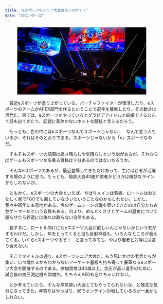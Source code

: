 ```yaml
---
title: "eスポーツのシニア大会はないのか！？"
date: "2021-07-12"
---
```


<figure>

![](assets/n9b43a1ac7334_e07985d405f720ddecd7b25b92ee1c17.jpg)

</figure>

　最近eスポーツが盛り上がっている。バーチャファイターが復活したり、eスポーツのチームがAPEX部門を作るということで選手を募集したり、その動きは活発だ。果ては、eスポーツをやっているとグラビアアイドルと結婚できるなんて話も出てきたり、話題に事欠かないホットな競技と言えるだろう。

　もっとも、世の中にはeスポーツなんてスポーツじゃない！　なんて言う人もいるが、それはそのとおりである。スポーツじゃないから「e」スポーツなのだ。

　そもそもスポーツの語源は憂さ晴らしや気晴らしという説があるが、それならばゲームもスポーツを名乗る資格は十分あるのではないだろうか。

　そんなeスポーツであるが、最近登場してきただけあって、主には若者が活躍する場のように思う。もっとも、梅原大吾40歳が若者かどうかは微妙なラインかもしれないが。

　ともかく、eスポーツの大会といえば、やはりメインは若者。ロートルはおとなしく家でFGOでも回していなさいということなのかもしれない。しかし、我々中高年にも意地がある。今のゲームシーンの礎を築いてきたのは自分たち古参ゲーマーだという自負もある。何より、めんどくささとゲームの歴史について語らせたら若造には後れは取らない自信もある。

　要するに、ロートル向けにもeスポーツ大会が欲しいんじゃないかという気がするわけだ。しかし、年をとってくると目も反射神経も、いろんなところが衰えてくる。いくらeスポーツやるぞ！　と言ってみても、やはり若者と対等には渡り合えない。

　そこでタイトルの通り、eスポーツシニア大会だ。もう死にかけの老兵たちが集い、いつ壊れるかもわからないアーケード基板を持ち寄って豪華なるeスポーツ大会を開催するのである。参加資格は40歳以上。血圧が高い選手のために、試合後の血圧測定機も常備だ。もちろんAEDも忘れちゃいけない。

　とか考えていたら、そんな辛気臭い大会とてもやってられないな、と残念な気分になってきた。年寄りはやっぱり、家でオンライン対戦しているのが一番かもしれない。
